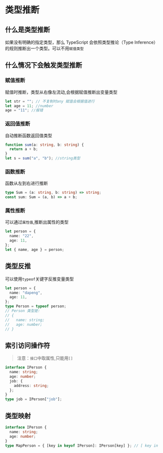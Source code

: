 # 类型推断

## 什么是类型推断

如果没有明确的指定类型，那么 TypeScript 会依照类型推论（Type Inference）的规则推断出一个类型。可以不用`赋值类型`

## 什么情况下会触发类型推断

### 赋值推断

赋值时推断，类型从右像左流动,会根据赋值推断出变量类型

```ts
let str = ""; // 不复制时any 赋值会根据值进行
let age = 11; //number
age = "11"; //报错
```

### 返回值推断

自动推断函数返回值类型

```ts
function sum(a: string, b: string) {
  return a + b;
}
let s = sum("a", "b"); //string类型
```

### 函数推断

函数从左到右进行推断

```ts
type Sum = (a: string, b: string) => string;
const sum: Sum = (a, b) => a + b;
```

### 属性推断

可以通过`属性值`,推断出属性的类型

```ts
let person = {
  name: "22",
  age: 11,
};
let { name, age } = person;
```

## 类型反推

可以使用`typeof`关键字反推变量类型

```ts
let person = {
  name: "dapeng",
  age: 11,
};
type Person = typeof person;
// Person 类型是:
// {
//   name: string;
//   age: number;
// }
```

## 索引访问操作符

> 注意：`接口`中取属性,只能用`[]`

```ts
interface IPerson {
  name: string;
  age: number;
  job: {
    address: string;
  };
}
type job = IPerson["job"];
```

## 类型映射

```ts
interface IPerson {
  name: string;
  age: number;
}
type MapPerson = { [key in keyof IPerson]: IPerson[key] }; // [ key in ("name" | "age"):string]
```
